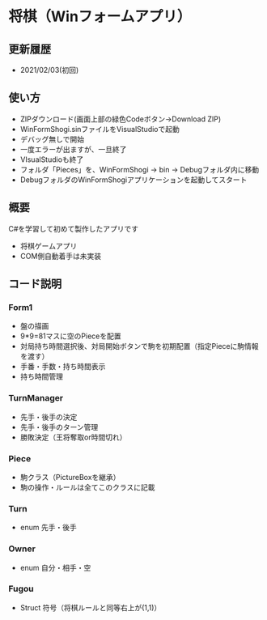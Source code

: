 # 将棋（Winフォームアプリ）
## 更新履歴
- 2021/02/03(初回)
## 使い方
- ZIPダウンロード(画面上部の緑色Codeボタン→Download ZIP)
- WinFormShogi.sinファイルをVisualStudioで起動
- デバッグ無しで開始
- 一度エラーが出ますが、一旦終了
- VIsualStudioも終了
- フォルダ「Pieces」を、WinFormShogi → bin → Debugフォルダ内に移動
- DebugフォルダのWinFormShogiアプリケーションを起動してスタート

## 概要
C#を学習して初めて製作したアプリです
- 将棋ゲームアプリ
- COM側自動着手は未実装

## コード説明
### Form1
- 盤の描画
- 9\*9=81マスに空のPieceを配置
- 対局持ち時間選択後、対局開始ボタンで駒を初期配置（指定Pieceに駒情報を渡す）
- 手番・手数・持ち時間表示
- 持ち時間管理
### TurnManager
- 先手・後手の決定
- 先手・後手のターン管理
- 勝敗決定（王将奪取or時間切れ）
### Piece
- 駒クラス（PictureBoxを継承）
- 駒の操作・ルールは全てこのクラスに記載
### Turn
- enum 先手・後手
### Owner
- enum 自分・相手・空
### Fugou
- Struct 符号（将棋ルールと同等右上が(1,1)）

